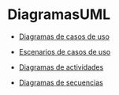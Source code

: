 # DiagramasUML
+ [Diagramas de casos de uso](https://github.com/RodrigoRivas89/SistemaGestionTurnos/blob/main/diagramas_de_casos_de_uso.md#diagramas-de-casos-de-uso)

+ [Escenarios de casos de uso](https://github.com/RodrigoRivas89/SistemaGestionTurnos/blob/main/escenarios_de_casos_de_uso.md#escenarios-de-casos-de-uso)

+ [Diagramas de actividades](https://github.com/RodrigoRivas89/SistemaGestionTurnos/blob/main/diagramas_de_actividades.md#diagramas-de-actividades) 

+ [Diagramas de secuencias](https://github.com/RodrigoRivas89/SistemaGestionTurnos/blob/main/diagramas%20de%20secuencias.md#diagramas-de-secuencias)

